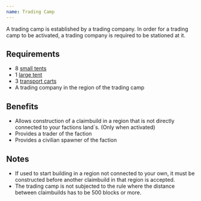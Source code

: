 ```yaml
---
name: Trading Camp
---
```


A trading camp is established by a trading company.
In order for a trading camp to be activated, a trading company is required to be stationed at it.

## Requirements
- 8 [small tents](/docs/_campComponents/smallTent.md)
- 1 [large tent](/docs/_campComponents/largeTent.md)
- 3 [transport carts](/docs/_campComponents/transportCart.md)
- A trading company in the region of the trading camp

## Benefits
- Allows construction of a claimbuild in a region that is not directly connected to your factions land´s. (Only when activated)
- Provides a trader of the faction
- Provides a civilian spawner of the faction

## Notes
- If used to start building in a region not connected to your own, it must be constructed before another claimbuild in that region is accepted.
- The trading camp is not subjected to the rule where the distance between claimbuilds has to be 500 blocks or more.

